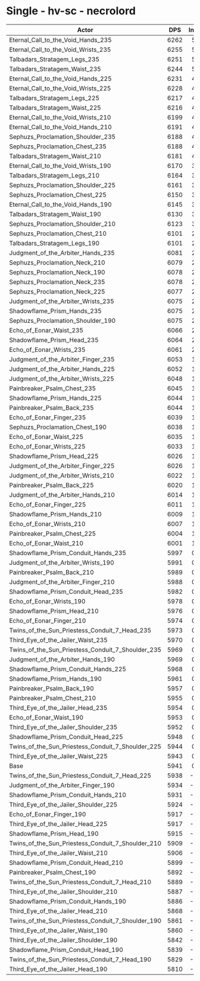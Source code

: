 # Single - hv-sc - necrolord
| Actor | DPS | Increase |
|---|:---:|:---:|
|Eternal_Call_to_the_Void_Hands_235|6262|5.41%|
|Eternal_Call_to_the_Void_Wrists_235|6255|5.29%|
|Talbadars_Stratagem_Legs_235|6251|5.22%|
|Talbadars_Stratagem_Waist_235|6244|5.11%|
|Eternal_Call_to_the_Void_Hands_225|6231|4.89%|
|Eternal_Call_to_the_Void_Wrists_225|6228|4.85%|
|Talbadars_Stratagem_Legs_225|6217|4.65%|
|Talbadars_Stratagem_Waist_225|6216|4.64%|
|Eternal_Call_to_the_Void_Wrists_210|6199|4.36%|
|Eternal_Call_to_the_Void_Hands_210|6191|4.21%|
|Sephuzs_Proclamation_Shoulder_235|6188|4.17%|
|Sephuzs_Proclamation_Chest_235|6188|4.16%|
|Talbadars_Stratagem_Waist_210|6181|4.04%|
|Eternal_Call_to_the_Void_Wrists_190|6170|3.86%|
|Talbadars_Stratagem_Legs_210|6164|3.75%|
|Sephuzs_Proclamation_Shoulder_225|6161|3.71%|
|Sephuzs_Proclamation_Chest_225|6150|3.52%|
|Eternal_Call_to_the_Void_Hands_190|6145|3.45%|
|Talbadars_Stratagem_Waist_190|6130|3.19%|
|Sephuzs_Proclamation_Shoulder_210|6123|3.07%|
|Sephuzs_Proclamation_Chest_210|6101|2.70%|
|Talbadars_Stratagem_Legs_190|6101|2.70%|
|Judgment_of_the_Arbiter_Hands_235|6081|2.37%|
|Sephuzs_Proclamation_Neck_210|6079|2.32%|
|Sephuzs_Proclamation_Neck_190|6078|2.32%|
|Sephuzs_Proclamation_Neck_235|6078|2.31%|
|Sephuzs_Proclamation_Neck_225|6077|2.29%|
|Judgment_of_the_Arbiter_Wrists_235|6075|2.27%|
|Shadowflame_Prism_Hands_235|6075|2.27%|
|Sephuzs_Proclamation_Shoulder_190|6075|2.26%|
|Echo_of_Eonar_Waist_235|6066|2.11%|
|Shadowflame_Prism_Head_235|6064|2.07%|
|Echo_of_Eonar_Wrists_235|6061|2.03%|
|Judgment_of_the_Arbiter_Finger_235|6053|1.90%|
|Judgment_of_the_Arbiter_Hands_225|6052|1.87%|
|Judgment_of_the_Arbiter_Wrists_225|6048|1.81%|
|Painbreaker_Psalm_Chest_235|6045|1.76%|
|Shadowflame_Prism_Hands_225|6044|1.74%|
|Painbreaker_Psalm_Back_235|6044|1.73%|
|Echo_of_Eonar_Finger_235|6039|1.66%|
|Sephuzs_Proclamation_Chest_190|6038|1.63%|
|Echo_of_Eonar_Waist_225|6035|1.59%|
|Echo_of_Eonar_Wrists_225|6033|1.56%|
|Shadowflame_Prism_Head_225|6026|1.44%|
|Judgment_of_the_Arbiter_Finger_225|6026|1.44%|
|Judgment_of_the_Arbiter_Wrists_210|6022|1.37%|
|Painbreaker_Psalm_Back_225|6020|1.34%|
|Judgment_of_the_Arbiter_Hands_210|6014|1.23%|
|Echo_of_Eonar_Finger_225|6011|1.19%|
|Shadowflame_Prism_Hands_210|6009|1.15%|
|Echo_of_Eonar_Wrists_210|6007|1.12%|
|Painbreaker_Psalm_Chest_225|6004|1.07%|
|Echo_of_Eonar_Waist_210|6001|1.01%|
|Shadowflame_Prism_Conduit_Hands_235|5997|0.95%|
|Judgment_of_the_Arbiter_Wrists_190|5991|0.85%|
|Painbreaker_Psalm_Back_210|5989|0.82%|
|Judgment_of_the_Arbiter_Finger_210|5988|0.80%|
|Shadowflame_Prism_Conduit_Head_235|5982|0.69%|
|Echo_of_Eonar_Wrists_190|5978|0.63%|
|Shadowflame_Prism_Head_210|5976|0.60%|
|Echo_of_Eonar_Finger_210|5974|0.56%|
|Twins_of_the_Sun_Priestess_Conduit_7_Head_235|5973|0.55%|
|Third_Eye_of_the_Jailer_Waist_235|5970|0.49%|
|Twins_of_the_Sun_Priestess_Conduit_7_Shoulder_235|5969|0.49%|
|Judgment_of_the_Arbiter_Hands_190|5969|0.47%|
|Shadowflame_Prism_Conduit_Hands_225|5968|0.46%|
|Shadowflame_Prism_Hands_190|5961|0.35%|
|Painbreaker_Psalm_Back_190|5957|0.28%|
|Painbreaker_Psalm_Chest_210|5955|0.24%|
|Third_Eye_of_the_Jailer_Head_235|5954|0.22%|
|Echo_of_Eonar_Waist_190|5953|0.22%|
|Third_Eye_of_the_Jailer_Shoulder_235|5952|0.18%|
|Shadowflame_Prism_Conduit_Head_225|5948|0.13%|
|Twins_of_the_Sun_Priestess_Conduit_7_Shoulder_225|5944|0.06%|
|Third_Eye_of_the_Jailer_Waist_225|5943|0.05%|
|Base|5941|0.00%|
|Twins_of_the_Sun_Priestess_Conduit_7_Head_225|5938|-0.04%|
|Judgment_of_the_Arbiter_Finger_190|5934|-0.11%|
|Shadowflame_Prism_Conduit_Hands_210|5931|-0.15%|
|Third_Eye_of_the_Jailer_Shoulder_225|5924|-0.28%|
|Echo_of_Eonar_Finger_190|5917|-0.39%|
|Third_Eye_of_the_Jailer_Head_225|5917|-0.40%|
|Shadowflame_Prism_Head_190|5915|-0.42%|
|Twins_of_the_Sun_Priestess_Conduit_7_Shoulder_210|5909|-0.53%|
|Third_Eye_of_the_Jailer_Waist_210|5906|-0.59%|
|Shadowflame_Prism_Conduit_Head_210|5899|-0.70%|
|Painbreaker_Psalm_Chest_190|5892|-0.81%|
|Twins_of_the_Sun_Priestess_Conduit_7_Head_210|5889|-0.88%|
|Third_Eye_of_the_Jailer_Shoulder_210|5887|-0.89%|
|Shadowflame_Prism_Conduit_Hands_190|5886|-0.92%|
|Third_Eye_of_the_Jailer_Head_210|5868|-1.22%|
|Twins_of_the_Sun_Priestess_Conduit_7_Shoulder_190|5861|-1.34%|
|Third_Eye_of_the_Jailer_Waist_190|5860|-1.36%|
|Third_Eye_of_the_Jailer_Shoulder_190|5842|-1.66%|
|Shadowflame_Prism_Conduit_Head_190|5839|-1.71%|
|Twins_of_the_Sun_Priestess_Conduit_7_Head_190|5829|-1.88%|
|Third_Eye_of_the_Jailer_Head_190|5810|-2.19%|
